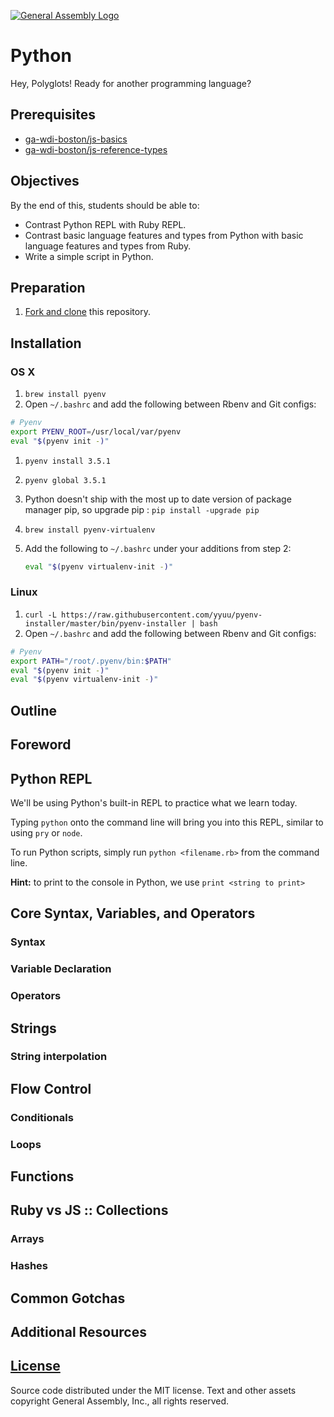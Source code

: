 [![General Assembly Logo](https://camo.githubusercontent.com/1a91b05b8f4d44b5bbfb83abac2b0996d8e26c92/687474703a2f2f692e696d6775722e636f6d2f6b6538555354712e706e67)](https://generalassemb.ly/education/web-development-immersive)

# Python

Hey, Polyglots! Ready for another programming language?

## Prerequisites

-   [ga-wdi-boston/js-basics](https://github.com/ga-wdi-boston/js-basics)
-   [ga-wdi-boston/js-reference-types](https://github.com/ga-wdi-boston/js-reference-types)

## Objectives

By the end of this, students should be able to:

-   Contrast Python REPL with Ruby REPL.
-   Contrast basic language features and types from Python with basic language
    features and types from Ruby.
-   Write a simple script in Python.

## Preparation

1.  [Fork and clone](https://github.com/ga-wdi-boston/meta/wiki/ForkAndClone)
    this repository.

## Installation

### OS X

1.  `brew install pyenv`
1.  Open `~/.bashrc` and add the following between Rbenv and Git configs:

  ```bash
  # Pyenv
  export PYENV_ROOT=/usr/local/var/pyenv
  eval "$(pyenv init -)"
  ```

1.  `pyenv install 3.5.1`
1.  `pyenv global 3.5.1`
1.  Python doesn't ship with the most up to date version of package manager
pip, so upgrade pip : `pip install -upgrade pip`
1.  `brew install pyenv-virtualenv`
1.  Add the following to `~/.bashrc` under your additions from step 2:

    ```bash
    eval "$(pyenv virtualenv-init -)"
    ```

### Linux

1.  `curl -L https://raw.githubusercontent.com/yyuu/pyenv-installer/master/bin/pyenv-installer | bash`
1.  Open `~/.bashrc` and add the following between Rbenv and Git configs:

  ```bash
  # Pyenv
  export PATH="/root/.pyenv/bin:$PATH"
  eval "$(pyenv init -)"
  eval "$(pyenv virtualenv-init -)"
  ```

## Outline



## Foreword

## Python REPL

We'll be using Python's built-in REPL to practice what we learn today.

Typing `python` onto the command line will bring you into this REPL, similar to
using `pry` or `node`.

To run Python scripts, simply run
`python <filename.rb>` from the command line.

**Hint:** to print to the console in Python, we use `print <string to print>`

## Core Syntax, Variables, and Operators

### Syntax

### Variable Declaration

### Operators

## Strings

### String interpolation

## Flow Control

### Conditionals

### Loops

## Functions

## Ruby vs JS :: Collections

### Arrays

### Hashes

## Common Gotchas

## Additional Resources

## [License](LICENSE)

Source code distributed under the MIT license. Text and other assets copyright
General Assembly, Inc., all rights reserved.
